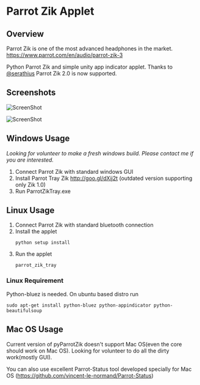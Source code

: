 Parrot Zik Applet
========

## Overview

Parrot Zik is one of the most advanced headphones in the market.
https://www.parrot.com/en/audio/parrot-zik-3

Python Parrot Zik and simple unity app indicator applet.
Thanks to [@serathius](https://github.com/serathius) Parrot Zik 2.0 is now supported.

## Screenshots

![ScreenShot](https://dl.dropboxusercontent.com/u/4907241/ParrotZikTray.png "Unity App Indicator Applet")

![ScreenShot](https://dl.dropboxusercontent.com/u/4907241/traywin32.png "Windows tray utility")

## Windows Usage

*Looking for volunteer to make a fresh windows build. Please contact me if you are interested.*

1. Connect Parrot Zik with standard windows GUI
2. Install Parrot Tray Zik
http://goo.gl/dXij2t (outdated version supporting only Zik 1.0)
3. Run ParrotZikTray.exe

## Linux Usage

1. Connect Parrot Zik with standard bluetooth connection
2. Install the applet
   ```
   python setup install
   ```
3. Run the applet
   ```
   parrot_zik_tray
   ```

### Linux Requirement

Python-bluez is needed. On ubuntu based distro run

```
sudo apt-get install python-bluez python-appindicator python-beautifulsoup
```

## Mac OS Usage

Current version of pyParrotZik doesn't support Mac OS(even the core should work on Mac OS). Looking for volunteer to do all the dirty work(mostly GUI).

You can also use excellent Parrot-Status tool developed specially for Mac OS (https://github.com/vincent-le-normand/Parrot-Status)
